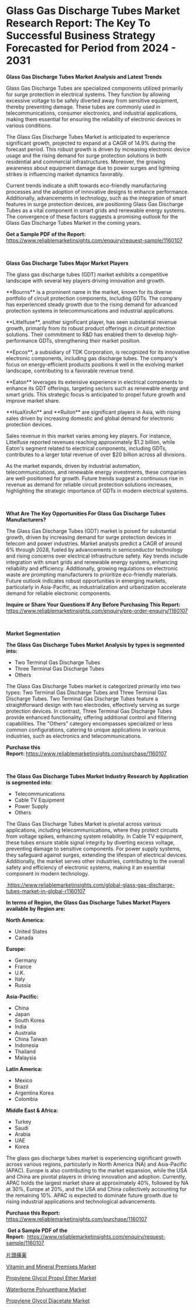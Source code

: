 <p><h1>Glass Gas Discharge Tubes Market Research Report: The Key To Successful Business Strategy Forecasted for Period from 2024 - 2031</h1></p><p><strong>Glass Gas Discharge Tubes Market Analysis and Latest Trends</strong></p>
<p><p>Glass Gas Discharge Tubes are specialized components utilized primarily for surge protection in electrical systems. They function by allowing excessive voltage to be safely diverted away from sensitive equipment, thereby preventing damage. These tubes are commonly used in telecommunications, consumer electronics, and industrial applications, making them essential for ensuring the reliability of electronic devices in various conditions.</p><p>The Glass Gas Discharge Tubes Market is anticipated to experience significant growth, projected to expand at a CAGR of 14.9% during the forecast period. This robust growth is driven by increasing electronic device usage and the rising demand for surge protection solutions in both residential and commercial infrastructures. Moreover, the growing awareness about equipment damage due to power surges and lightning strikes is influencing market dynamics favorably.</p><p>Current trends indicate a shift towards eco-friendly manufacturing processes and the adoption of innovative designs to enhance performance. Additionally, advancements in technology, such as the integration of smart features in surge protection devices, are positioning Glass Gas Discharge Tubes as a vital component in smart grids and renewable energy systems. The convergence of these factors suggests a promising outlook for the Glass Gas Discharge Tubes Market in the coming years.</p></p>
<p><strong>Get a Sample PDF of the Report:&nbsp;</strong> <a href="https://www.reliablemarketinsights.com/enquiry/request-sample/1160107">https://www.reliablemarketinsights.com/enquiry/request-sample/1160107</a></p>
<p>&nbsp;</p>
<p><strong>Glass Gas Discharge Tubes Major Market Players</strong></p>
<p><p>The glass gas discharge tubes (GDT) market exhibits a competitive landscape with several key players driving innovation and growth. </p><p>**Bourns** is a prominent name in the market, known for its diverse portfolio of circuit protection components, including GDTs. The company has experienced steady growth due to the rising demand for advanced protection systems in telecommunications and industrial applications.</p><p>**Littelfuse**, another significant player, has seen substantial revenue growth, primarily from its robust product offerings in circuit protection solutions. Their commitment to R&D has enabled them to develop high-performance GDTs, strengthening their market position.</p><p>**Epcos**, a subsidiary of TDK Corporation, is recognized for its innovative electronic components, including gas discharge tubes. The company's focus on energy-efficient products positions it well in the evolving market landscape, contributing to a favorable revenue trend.</p><p>**Eaton** leverages its extensive experience in electrical components to enhance its GDT offerings, targeting sectors such as renewable energy and smart grids. This strategic focus is anticipated to propel future growth and improve market share.</p><p>**HuaXinAn** and **Ruilon** are significant players in Asia, with rising sales driven by increasing domestic and global demand for electronic protection devices.</p><p>Sales revenue in this market varies among key players. For instance, Littelfuse reported revenues reaching approximately $1.2 billion, while Eaton's segment related to electrical components, including GDTs, contributes to a larger total revenue of over $20 billion across all divisions.</p><p>As the market expands, driven by industrial automation, telecommunications, and renewable energy investments, these companies are well-positioned for growth. Future trends suggest a continuous rise in revenue as demand for reliable circuit protection solutions increases, highlighting the strategic importance of GDTs in modern electrical systems.</p></p>
<p>&nbsp;</p>
<p><strong>What Are The Key Opportunities For Glass Gas Discharge Tubes Manufacturers?</strong></p>
<p><p>The Glass Gas Discharge Tubes (GDT) market is poised for substantial growth, driven by increasing demand for surge protection devices in telecom and power industries. Market analysts predict a CAGR of around 6% through 2028, fueled by advancements in semiconductor technology and rising concerns over electrical infrastructure safety. Key trends include integration with smart grids and renewable energy systems, enhancing reliability and efficiency. Additionally, growing regulations on electronic waste are prompting manufacturers to prioritize eco-friendly materials. Future outlook indicates robust opportunities in emerging markets, particularly in Asia-Pacific, as industrialization and urbanization accelerate demand for reliable electronic components.</p></p>
<p><strong>Inquire or Share Your Questions If Any Before Purchasing This Report:</strong> <a href="https://www.reliablemarketinsights.com/enquiry/pre-order-enquiry/1160107">https://www.reliablemarketinsights.com/enquiry/pre-order-enquiry/1160107</a></p>
<p>&nbsp;</p>
<p><strong>Market Segmentation</strong></p>
<p><strong>The Glass Gas Discharge Tubes Market Analysis by types is segmented into:</strong></p>
<p><ul><li>Two Terminal Gas Discharge Tubes</li><li>Three Terminal Gas Discharge Tubes</li><li>Others</li></ul></p>
<p><p>The Glass Gas Discharge Tubes market is categorized primarily into two types: Two Terminal Gas Discharge Tubes and Three Terminal Gas Discharge Tubes. Two Terminal Gas Discharge Tubes feature a straightforward design with two electrodes, effectively serving as surge protection devices. In contrast, Three Terminal Gas Discharge Tubes provide enhanced functionality, offering additional control and filtering capabilities. The "Others" category encompasses specialized or less common configurations, catering to unique applications in various industries, such as electronics and telecommunications.</p></p>
<p><strong>Purchase this Report:&nbsp;</strong><a href="https://www.reliablemarketinsights.com/purchase/1160107">https://www.reliablemarketinsights.com/purchase/1160107</a></p>
<p>&nbsp;</p>
<p><strong>The Glass Gas Discharge Tubes Market Industry Research by Application is segmented into:</strong></p>
<p><ul><li>Telecommunications</li><li>Cable TV Equipment</li><li>Power Supply</li><li>Others</li></ul></p>
<p><p>The Glass Gas Discharge Tubes Market is pivotal across various applications, including telecommunications, where they protect circuits from voltage spikes, enhancing system reliability. In Cable TV equipment, these tubes ensure stable signal integrity by diverting excess voltage, preventing damage to sensitive components. For power supply systems, they safeguard against surges, extending the lifespan of electrical devices. Additionally, the market serves other industries, contributing to the overall safety and efficiency of electronic systems, making it an essential component in modern technology.</p></p>
<p><a href="https://www.reliablemarketinsights.com/global-glass-gas-discharge-tubes-market-in-global-r1160107">&nbsp;https://www.reliablemarketinsights.com/global-glass-gas-discharge-tubes-market-in-global-r1160107</a></p>
<p><strong>In terms of Region, the Glass Gas Discharge Tubes Market Players available by Region are:</strong></p>
<p>
    <p> <strong> North America: </strong>
        <ul>
            <li>United States</li>
            <li>Canada</li>
        </ul>
        </p> 
    <p> <strong> Europe: </strong>
        <ul>
            <li>Germany</li>
            <li>France</li>
            <li>U.K.</li>
            <li>Italy</li>
            <li>Russia</li>
        </ul>
        </p> 
    <p> <strong> Asia-Pacific: </strong>
        <ul>
            <li>China</li>
            <li>Japan</li>
            <li>South Korea</li>
            <li>India</li>
            <li>Australia</li>
            <li>China Taiwan</li>
            <li>Indonesia</li>
            <li>Thailand</li>
            <li>Malaysia</li>
        </ul>
        </p> 
    <p> <strong> Latin America: </strong>
        <ul>
            <li>Mexico</li>
            <li>Brazil</li>
            <li>Argentina Korea</li>
            <li>Colombia</li>
        </ul>
        </p> 
    <p> <strong> Middle East & Africa: </strong>
        <ul>
            <li>Turkey</li>
            <li>Saudi</li>
            <li>Arabia</li>
            <li>UAE</li>
            <li>Korea</li>
        </ul>
    </p>
    </p>
<p><p>The glass gas discharge tubes market is experiencing significant growth across various regions, particularly in North America (NA) and Asia-Pacific (APAC). Europe is also contributing to the market expansion, while the USA and China are pivotal players in driving innovation and adoption. Currently, APAC holds the largest market share at approximately 40%, followed by NA at 30%, Europe at 20%, and the USA and China collectively accounting for the remaining 10%. APAC is expected to dominate future growth due to rising industrial applications and technological advancements.</p></p>
<p><strong>Purchase this Report: </strong><a href="https://www.reliablemarketinsights.com/purchase/1160107">https://www.reliablemarketinsights.com/purchase/1160107</a></p>
<p>&nbsp;<strong>Get a Sample PDF of the Report:&nbsp;&nbsp;</strong><a href="https://www.reliablemarketinsights.com/enquiry/request-sample/1160107">https://www.reliablemarketinsights.com/enquiry/request-sample/1160107</a></p>
<p><strong></strong></p>
<p><p><a href="https://medium.com/@caridadmajx6b/migraine-headache-drugs-market-%E3%81%AF-%E3%82%B3%E3%82%B9%E3%83%88%E7%AE%A1%E7%90%86%E3%81%A8%E5%8A%B9%E7%8E%87%E5%90%91%E4%B8%8A%E3%82%92%E5%84%AA%E5%85%88%E3%81%97%E3%81%BE%E3%81%99-%E3%81%95%E3%82%89%E3%81%AB-%E5%A0%B1%E5%91%8A%E6%9B%B8%E3%81%AF%E5%B8%82%E5%A0%B4%E3%81%AE%E9%9C%80%E8%A6%81%E9%9D%A2%E3%81%A8%E4%BE%9B%E7%B5%A6%E9%9D%A2%E3%81%AE%E4%B8%A1%E6%96%B9%E3%82%92%E3%82%AB%E3%83%90%E3%83%BC%E3%81%97%E3%81%A6%E3%81%84%E3%81%BE%E3%81%99-migraine-27d8bd23418f">片頭痛薬</a></p><p><a href="https://www.linkedin.com/pulse/vitamin-mineral-premixes-market-research-report-exploring-v6yzc?trackingId=3sW6%2F2a5RTOZgUyM5X14rA%3D%3D">Vitamin and Mineral Premixes Market</a></p><p><a href="https://issuu.com/reportprime-2/docs/propylene-glycol-propyl-ether-marke_da22d20278553d">Propylene Glycol Propyl Ether Market</a></p><p><a href="https://www.linkedin.com/pulse/waterborne-polyurethane-market-investigation-industry-evolution-c3wkc?trackingId=5qn9Xs9nQOSLCPVod079Lw%3D%3D">Waterborne Polyurethane Market</a></p><p><a href="https://issuu.com/reportprime-2/docs/propylene-glycol-diacetate-market-s_84cbbee8b4a6b7">Propylene Glycol Diacetate Market</a></p></p>